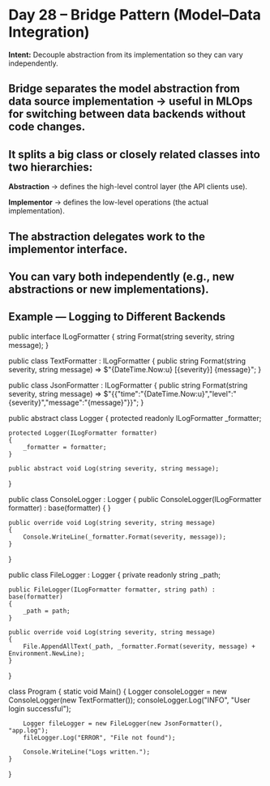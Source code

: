 
# Day 28 – Bridge Pattern (Model–Data Integration)

**Intent:** Decouple abstraction from its implementation so they can vary independently.

## Bridge separates the model abstraction from data source implementation -> useful in MLOps for switching between data backends without code changes.

## It splits a big class or closely related classes into two hierarchies:

**Abstraction** -> defines the high-level control layer (the API clients use).

**Implementor** -> defines the low-level operations (the actual implementation).

## The abstraction delegates work to the implementor interface.
## You can vary both independently (e.g., new abstractions or new implementations).

## Example — Logging to Different Backends

public interface ILogFormatter
{
    string Format(string severity, string message);
}

public class TextFormatter : ILogFormatter
{
    public string Format(string severity, string message)
        => $"{DateTime.Now:u} [{severity}] {message}";
}

public class JsonFormatter : ILogFormatter
{
    public string Format(string severity, string message)
        => $"{{\"time\":\"{DateTime.Now:u}\",\"level\":\"{severity}\",\"message\":\"{message}\"}}";
}

public abstract class Logger
{
    protected readonly ILogFormatter _formatter;

    protected Logger(ILogFormatter formatter)
    {
        _formatter = formatter;
    }

    public abstract void Log(string severity, string message);
}

public class ConsoleLogger : Logger
{
    public ConsoleLogger(ILogFormatter formatter) : base(formatter) { }

    public override void Log(string severity, string message)
    {
        Console.WriteLine(_formatter.Format(severity, message));
    }
}

public class FileLogger : Logger
{
    private readonly string _path;

    public FileLogger(ILogFormatter formatter, string path) : base(formatter)
    {
        _path = path;
    }

    public override void Log(string severity, string message)
    {
        File.AppendAllText(_path, _formatter.Format(severity, message) + Environment.NewLine);
    }
}

class Program
{
    static void Main()
    {
        Logger consoleLogger = new ConsoleLogger(new TextFormatter());
        consoleLogger.Log("INFO", "User login successful");

        Logger fileLogger = new FileLogger(new JsonFormatter(), "app.log");
        fileLogger.Log("ERROR", "File not found");

        Console.WriteLine("Logs written.");
    }
}

